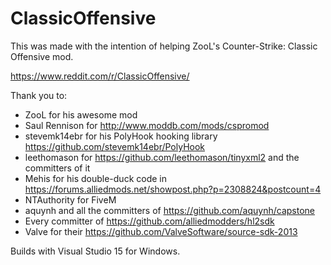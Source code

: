 # ClassicOffensive
This was made with the intention of helping ZooL's Counter-Strike: Classic Offensive mod.

https://www.reddit.com/r/ClassicOffensive/

Thank you to:
- ZooL for his awesome mod
- Saul Rennison for http://www.moddb.com/mods/cspromod
- stevemk14ebr for his PolyHook hooking library https://github.com/stevemk14ebr/PolyHook	
- leethomason for https://github.com/leethomason/tinyxml2 and the committers of it
- Mehis for his double-duck code in https://forums.alliedmods.net/showpost.php?p=2308824&postcount=4
- NTAuthority for FiveM
- aquynh and all the committers of https://github.com/aquynh/capstone
- Every committer of https://github.com/alliedmodders/hl2sdk
- Valve for their https://github.com/ValveSoftware/source-sdk-2013

Builds with Visual Studio 15 for Windows.